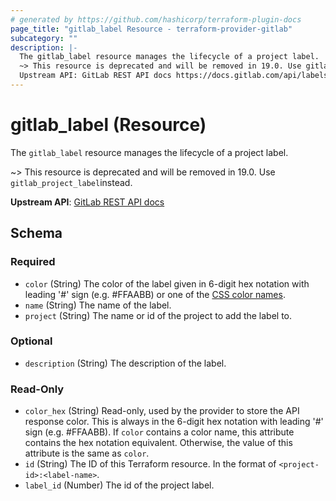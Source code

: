 ```yaml
---
# generated by https://github.com/hashicorp/terraform-plugin-docs
page_title: "gitlab_label Resource - terraform-provider-gitlab"
subcategory: ""
description: |-
  The gitlab_label resource manages the lifecycle of a project label.
  ~> This resource is deprecated and will be removed in 19.0. Use gitlab_project_labelinstead.
  Upstream API: GitLab REST API docs https://docs.gitlab.com/api/labels/#get-a-single-project-label
---
```


# gitlab_label (Resource)

The `gitlab_label` resource manages the lifecycle of a project label.

~> This resource is deprecated and will be removed in 19.0. Use `gitlab_project_label`instead.

**Upstream API**: [GitLab REST API docs](https://docs.gitlab.com/api/labels/#get-a-single-project-label)



<!-- schema generated by tfplugindocs -->
## Schema

### Required

- `color` (String) The color of the label given in 6-digit hex notation with leading '#' sign (e.g. #FFAABB) or one of the [CSS color names](https://developer.mozilla.org/en-US/docs/Web/CSS/color_value#Color_keywords).
- `name` (String) The name of the label.
- `project` (String) The name or id of the project to add the label to.

### Optional

- `description` (String) The description of the label.

### Read-Only

- `color_hex` (String) Read-only, used by the provider to store the API response color. This is always in the 6-digit hex notation with leading '#' sign (e.g. #FFAABB). If `color` contains a color name, this attribute contains the hex notation equivalent. Otherwise, the value of this attribute is the same as `color`.
- `id` (String) The ID of this Terraform resource. In the format of `<project-id>:<label-name>`.
- `label_id` (Number) The id of the project label.
